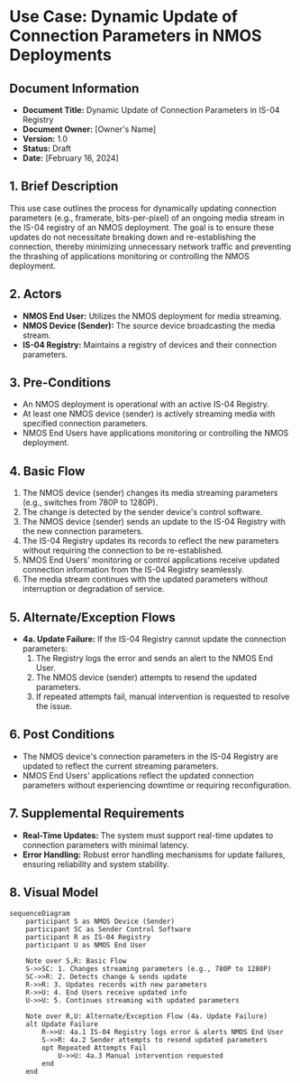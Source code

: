 
# Use Case: Dynamic Update of Connection Parameters in NMOS Deployments

## Document Information

- **Document Title:** Dynamic Update of Connection Parameters in IS-04 Registry
- **Document Owner:** [Owner's Name]
- **Version:** 1.0
- **Status:** Draft
- **Date:** [February 16, 2024]

## 1. Brief Description

This use case outlines the process for dynamically updating connection parameters (e.g., framerate, bits-per-pixel) of an ongoing media stream in the IS-04 registry of an NMOS deployment. The goal is to ensure these updates do not necessitate breaking down and re-establishing the connection, thereby minimizing unnecessary network traffic and preventing the thrashing of applications monitoring or controlling the NMOS deployment.

## 2. Actors

- **NMOS End User:** Utilizes the NMOS deployment for media streaming.
- **NMOS Device (Sender):** The source device broadcasting the media stream.
- **IS-04 Registry:** Maintains a registry of devices and their connection parameters.

## 3. Pre-Conditions

- An NMOS deployment is operational with an active IS-04 Registry.
- At least one NMOS device (sender) is actively streaming media with specified connection parameters.
- NMOS End Users have applications monitoring or controlling the NMOS deployment.

## 4. Basic Flow

1. The NMOS device (sender) changes its media streaming parameters (e.g., switches from 780P to 1280P).
2. The change is detected by the sender device's control software.
3. The NMOS device (sender) sends an update to the IS-04 Registry with the new connection parameters.
4. The IS-04 Registry updates its records to reflect the new parameters without requiring the connection to be re-established.
5. NMOS End Users' monitoring or control applications receive updated connection information from the IS-04 Registry seamlessly.
6. The media stream continues with the updated parameters without interruption or degradation of service.

## 5. Alternate/Exception Flows

- **4a. Update Failure:** If the IS-04 Registry cannot update the connection parameters:
    1. The Registry logs the error and sends an alert to the NMOS End User.
    2. The NMOS device (sender) attempts to resend the updated parameters.
    3. If repeated attempts fail, manual intervention is requested to resolve the issue.

## 6. Post Conditions

- The NMOS device's connection parameters in the IS-04 Registry are updated to reflect the current streaming parameters.
- NMOS End Users' applications reflect the updated connection parameters without experiencing downtime or requiring reconfiguration.

## 7. Supplemental Requirements

- **Real-Time Updates:** The system must support real-time updates to connection parameters with minimal latency.
- **Error Handling:** Robust error handling mechanisms for update failures, ensuring reliability and system stability.

## 8. Visual Model

```mermaid
sequenceDiagram
    participant S as NMOS Device (Sender)
    participant SC as Sender Control Software
    participant R as IS-04 Registry
    participant U as NMOS End User

    Note over S,R: Basic Flow
    S->>SC: 1. Changes streaming parameters (e.g., 780P to 1280P)
    SC->>R: 2. Detects change & sends update
    R->>R: 3. Updates records with new parameters
    R->>U: 4. End Users receive updated info
    U->>U: 5. Continues streaming with updated parameters

    Note over R,U: Alternate/Exception Flow (4a. Update Failure)
    alt Update Failure
        R->>U: 4a.1 IS-04 Registry logs error & alerts NMOS End User
        S->>R: 4a.2 Sender attempts to resend updated parameters
        opt Repeated Attempts Fail
            U->>U: 4a.3 Manual intervention requested
        end
    end
